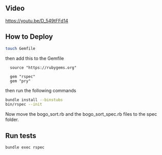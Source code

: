 ## Video
https://youtu.be/D_549tFFd14

## How to Deploy
```bash
touch Gemfile
```

then add this to the Gemfile

```
  source "https://rubygems.org"

  gem "rspec"
  gem "pry"
```

then run the following commands

```bash
bundle install --binstubs
bin/rspec --init
```

Now move the bogo_sort.rb and the bogo_sort_spec.rb files to the spec folder.

## Run tests
```bash
bundle exec rspec
```
